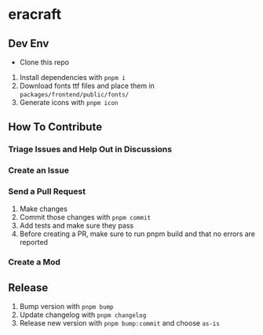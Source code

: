 # eracraft

## Dev Env

- Clone this repo
1. Install dependencies with `pnpm i`
2. Download fonts ttf files and place them in `packages/frontend/public/fonts/`
3. Generate icons with `pnpm icon`

## How To Contribute

### Triage Issues and Help Out in Discussions

### Create an Issue

### Send a Pull Request

1. Make changes
2. Commit those changes with `pnpm commit`
3. Add tests and make sure they pass
4. Before creating a PR, make sure to run pnpm build and that no errors are reported

### Create a Mod

## Release

1. Bump version with `pnpm bump`
2. Update changelog with `pnpm changelog`
3. Release new version with `pnpm bump:commit` and choose `as-is`